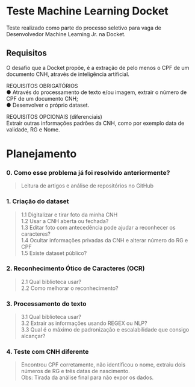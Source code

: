 # Teste Machine Learning Docket

Teste realizado como parte do processo seletivo para vaga de Desenvolvedor Machine Learning Jr. na Docket.

## Requisitos

O desafio que a Docket propõe, é a extração de pelo menos o CPF de um documento CNH, através de inteligência artificial.

REQUISITOS OBRIGATÓRIOS <br>
● Através do processamento de texto e/ou imagem, extrair o número de CPF de um documento CNH; <br>
● Desenvolver o próprio dataset.

REQUISITOS OPCIONAIS (diferenciais) <br>
Extrair outras informações padrões da CNH, como por exemplo data de validade, RG e Nome.

# Planejamento

### 0. Como esse problema já foi resolvido anteriormente?
> Leitura de artigos e análise de repositórios no GitHub

### 1. Criação do dataset
> 1.1 Digitalizar e tirar foto da minha CNH <br>
> 1.2 Usar a CNH aberta ou fechada? <br>
> 1.3 Editar foto com antecedência pode ajudar a reconhecer os caracteres? <br>
> 1.4 Ocultar informações privadas da CNH e alterar número do RG e CPF <br>
> 1.5 Existe dataset público?

### 2. Reconhecimento Ótico de Caracteres (OCR)
> 2.1 Qual biblioteca usar? <br>
> 2.2 Como melhorar o reconhecimento?

### 3. Processamento do texto
> 3.1 Qual biblioteca usar? <br>
> 3.2 Extrair as informações usando REGEX ou NLP? <br>
> 3.3 Qual é o máximo de padronização e escalabilidade que consigo alcançar?

### 4. Teste com CNH diferente
> Encontrou CPF corretamente, não identificou o nome, extraiu dois números de RG e três datas de nascimento.  <br>
> Obs: Tirada da análise final para não expor os dados.

